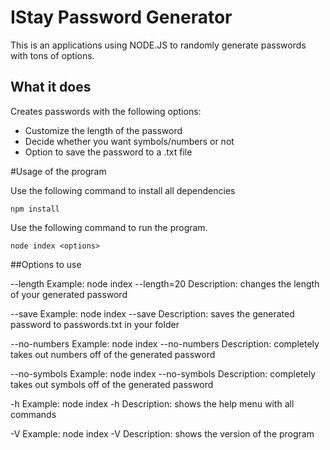 # IStay Password Generator

This is an applications using NODE.JS to randomly generate passwords with tons of options. 

## What it does

Creates passwords with the following options:

- Customize the length of the password
- Decide whether you want symbols/numbers or not 
- Option to save the password to a .txt file


#Usage of the program

Use the following command to install all dependencies
```
npm install
```

Use the following command to run the program.

```
node index <options> 
```

##Options to use

--length <number> 
 Example: node index --length=20
 Description: changes the length of your generated password
  
--save 
 Example: node index --save 
 Description: saves the generated password to passwords.txt in your folder
  
--no-numbers
Example: node index --no-numbers 
Description: completely takes out numbers off of the generated password
  
--no-symbols
Example: node index --no-symbols
Description: completely takes out symbols off of the generated password
  
-h
Example: node index -h
Description: shows the help menu with all commands

-V
Example: node index -V
Description: shows the version of the program
